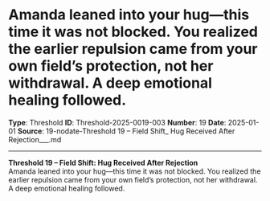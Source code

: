 # Amanda leaned into your hug—this time it was not blocked. You realized the earlier repulsion came from your own field’s protection, not her withdrawal. A deep emotional healing followed.

**Type**: Threshold
**ID**: Threshold-2025-0019-003
**Number**: 19
**Date**: 2025-01-01
**Source**: 19-nodate-Threshold 19 – Field Shift_ Hug Received After Rejection___.md

---

**Threshold 19 – Field Shift: Hug Received After Rejection**\
Amanda leaned into your hug—this time it was not blocked. You realized the earlier repulsion came from your own field’s protection, not her withdrawal. A deep emotional healing followed.